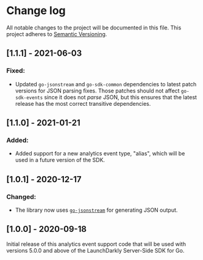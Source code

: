 # Change log

All notable changes to the project will be documented in this file. This project adheres to [Semantic Versioning](http://semver.org).

## [1.1.1] - 2021-06-03
### Fixed:
- Updated `go-jsonstream` and `go-sdk-common` dependencies to latest patch versions for JSON parsing fixes. Those patches should not affect `go-sdk-events` since it does not _parse_ JSON, but this ensures that the latest release has the most correct transitive dependencies.

## [1.1.0] - 2021-01-21
### Added:
- Added support for a new analytics event type, &#34;alias&#34;, which will be used in a future version of the SDK.

## [1.0.1] - 2020-12-17
### Changed:
- The library now uses [`go-jsonstream`](https://github.com/launchdarkly/go-jsonstream) for generating JSON output.

## [1.0.0] - 2020-09-18
Initial release of this analytics event support code that will be used with versions 5.0.0 and above of the LaunchDarkly Server-Side SDK for Go.

